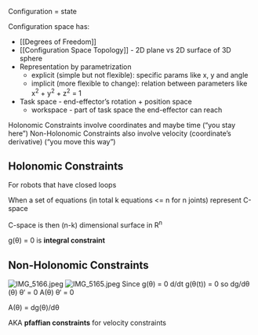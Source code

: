 Configuration = state

Configuration space has:

* [[Degrees of Freedom]]
* [[Configuration Space Topology]] - 2D plane vs 2D surface of 3D sphere
* Representation by parametrization
  * explicit (simple but not flexible): specific params like x, y and angle
  * implicit (more flexible to change): relation between parameters like x<sup>2</sup> + y<sup>2</sup> + z<sup>2</sup> = 1
* Task space - end-effector’s rotation + position space
  * workspace - part of task space the end-effector can reach

Holonomic Constraints involve coordinates and maybe time (“you stay here”)
Non-Holonomic Constraints also involve velocity (coordinate’s derivative) (“you move this way”)

## Holonomic Constraints

For robots that have closed loops

When a set of equations (in total k equations <= n for n joints) represent C-space

C-space is then (n-k) dimensional surface in R<sup>n</sup>

g(θ) = 0 is **integral constraint**

## Non-Holonomic Constraints

![IMG_5166.jpeg](img_5166.jpeg)
![IMG_5165.jpeg](img_5165.jpeg)
Since g(θ) = 0
d/dt g(θ(t)) = 0
so dg/dθ (θ) θ‘ = 0
A(θ) θ‘ = 0

A(θ) = dg(θ)/dθ

AKA **pfaffian constraints** for velocity constraints
